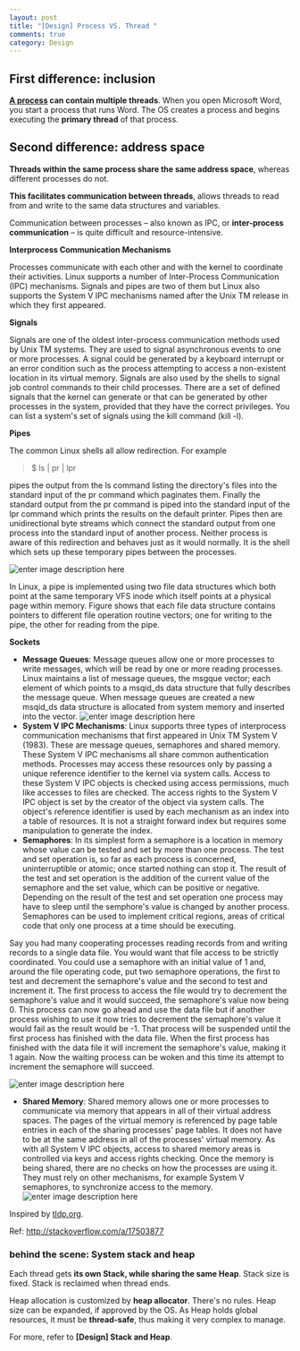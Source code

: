 ```yaml
---
layout: post
title: "[Design] Process VS. Thread "
comments: true
category: Design
---
```


## First difference: inclusion

**[A process](http://www.programmerinterview.com/index.php/operating-systems/thread-vs-process/) can contain multiple threads**. When you open Microsoft Word, you start a process that runs Word. The OS creates a process and begins executing the **primary thread** of that process.

## Second difference: address space

**Threads within the same process share the same address space**, whereas different processes do not.

**This facilitates communication between threads**, allows threads to read from and write to the same data structures and variables.

Communication between processes – also known as IPC, or **inter-process communication** – is quite difficult and resource-intensive.

<div class="post-text" itemprop="text">
<p><strong>Interprocess Communication Mechanisms</strong></p>

<p>Processes communicate with each other and with the kernel to coordinate their activities. Linux supports a number of Inter-Process Communication (IPC) mechanisms. Signals and pipes are two of them but Linux also supports the System V IPC mechanisms named after the Unix TM release in which they first appeared.</p>

<p><strong>Signals</strong></p>

<p>Signals are one of the oldest inter-process communication methods used by Unix TM systems. They are used to signal asynchronous events to one or more processes. A signal could be generated by a keyboard interrupt or an error condition such as the process attempting to access a non-existent location in its virtual memory. Signals are also used by the shells to signal job control commands to their child processes.
There are a set of defined signals that the kernel can generate or that can be generated by other processes in the system, provided that they have the correct privileges. You can list a system's set of signals using the kill command (kill -l).</p>

<p><strong>Pipes</strong></p>

<p>The common Linux shells all allow redirection. For example</p>

<blockquote>
  <p>$ ls | pr | lpr</p>
</blockquote>

<p>pipes the output from the ls command listing the directory's files into the standard input of the pr command which paginates them. Finally the standard output from the pr command is piped into the standard input of the lpr command which prints the results on the default printer. Pipes then are unidirectional byte streams which connect the standard output from one process into the standard input of another process. Neither process is aware of this redirection and behaves just as it would normally. It is the shell which sets up these temporary pipes between the processes.</p>

<p><img src="http://i.stack.imgur.com/2l1vO.gif" alt="enter image description here"></p>

<p>In Linux, a pipe is implemented using two file data structures which both point at the same temporary VFS inode which itself points at a physical page within memory. Figure shows that each file data structure contains pointers to different file operation routine vectors; one for writing to the pipe, the other for reading from the pipe.</p>

<p><strong>Sockets</strong></p>

<ul>
<li><strong>Message Queues</strong>: Message queues allow one or more processes to write messages, which will be read by one or more reading processes. Linux maintains a list of message queues, the msgque vector; each element of which points to a msqid_ds data structure that fully describes the message queue. When message queues are created a new msqid_ds data structure is allocated from system memory and inserted into the vector.
<img src="http://i.stack.imgur.com/NKxwh.gif" alt="enter image description here"></li>
<li><strong>System V IPC Mechanisms</strong>: Linux supports three types of interprocess communication mechanisms that first appeared in Unix TM System V (1983). These are message queues, semaphores and shared memory. These System V IPC mechanisms all share common authentication methods. Processes may access these resources only by passing a unique reference identifier to the kernel via system calls. Access to these System V IPC objects is checked using access permissions, much like accesses to files are checked. The access rights to the System V IPC object is set by the creator of the object via system calls. The object's reference identifier is used by each mechanism as an index into a table of resources. It is not a straight forward index but requires some manipulation to generate the index.</li>
<li><strong>Semaphores</strong>: In its simplest form a semaphore is a location in memory whose value can be tested and set by more than one process. The test and set operation is, so far as each process is concerned, uninterruptible or atomic; once started nothing can stop it. The result of the test and set operation is the addition of the current value of the semaphore and the set value, which can be positive or negative. Depending on the result of the test and set operation one process may have to sleep until the semphore's value is changed by another process. Semaphores can be used to implement critical regions, areas of critical code that only one process at a time should be executing.</li>
</ul>

<p>Say you had many cooperating processes reading records from and writing records to a single data file. You would want that file access to be strictly coordinated. You could use a semaphore with an initial value of 1 and, around the file operating code, put two semaphore operations, the first to test and decrement the semaphore's value and the second to test and increment it. The first process to access the file would try to decrement the semaphore's value and it would succeed, the semaphore's value now being 0. This process can now go ahead and use the data file but if another process wishing to use it now tries to decrement the semaphore's value it would fail as the result would be -1. That process will be suspended until the first process has finished with the data file. When the first process has finished with the data file it will increment the semaphore's value, making it 1 again. Now the waiting process can be woken and this time its attempt to increment the semaphore will succeed.

<img src="http://i.stack.imgur.com/m08T4.gif" alt="enter image description here"></p>

<ul>
<li><strong>Shared Memory</strong>: Shared memory allows one or more processes to communicate via memory that appears in all of their virtual address spaces. The pages of the virtual memory is referenced by page table entries in each of the sharing processes' page tables. It does not have to be at the same address in all of the processes' virtual memory. As with all System V IPC objects, access to shared memory areas is controlled via keys and access rights checking. Once the memory is being shared, there are no checks on how the processes are using it. They must rely on other mechanisms, for example System V semaphores, to synchronize access to the memory.
<img src="http://i.stack.imgur.com/l5XWZ.gif" alt="enter image description here"></li>
</ul>

<p>Inspired by <a href="http://www.tldp.org/" rel="nofollow">tldp.org</a>.</p>
    </div>

Ref: http://stackoverflow.com/a/17503877

### behind the scene: System stack and heap

Each thread gets **its own Stack, while sharing the same Heap**. Stack size is fixed. Stack is reclaimed when thread ends.

Heap allocation is customized by **heap allocator**. There's no rules. Heap size can be expanded, if approved by the OS. As Heap holds global resources, it must be **thread-safe**, thus making it very complex to manage.

For more, refer to **[Design] Stack and Heap**.
